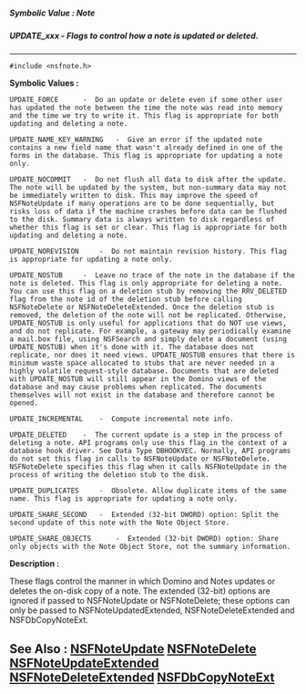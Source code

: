 ##### Symbolic Value : Note
##### UPDATE_xxx - Flags to control how a note is updated or deleted.
---
```
#include <nsfnote.h>
```

**Symbolic Values :**

	UPDATE_FORCE	  -  Do an update or delete even if some other user has updated the note between the time the note was read into memory and the time we try to write it. This flag is appropriate for both updating and deleting a note.

	UPDATE_NAME_KEY_WARNING	  -  Give an error if the updated note contains a new field name that wasn't already defined in one of the forms in the database. This flag is appropriate for updating a note only.

	UPDATE_NOCOMMIT	  -  Do not flush all data to disk after the update. The note will be updated by the system, but non-summary data may not be immediately written to disk. This may improve the speed of NSFNoteUpdate if many operations are to be done sequentially, but risks loss of data if the machine crashes before data can be flushed to the disk. Summary data is always written to disk regardless of whether this flag is set or clear. This flag is appropriate for both updating and deleting a note.

	UPDATE_NOREVISION	  -  Do not maintain revision history. This flag is appropriate for updating a note only.

	UPDATE_NOSTUB	  -  Leave no trace of the note in the database if the note is deleted. This flag is only appropriate for deleting a note. You can use this flag on a deletion stub by removing the RRV_DELETED flag from the note id of the deletion stub before calling NSFNoteDelete or NSFNoteDeleteExtended. Once the deletion stub is removed, the deletion of the note will not be replicated. Otherwise, UPDATE_NOSTUB is only useful for applications that do NOT use views, and do not replicate. For example, a gateway may periodically examine a mail.box file, using NSFSearch and simply delete a document (using UPDATE_NOSTUB) when it's done with it. The database does not replicate, nor does it need views. UPDATE_NOSTUB ensures that there is minimum waste space allocated to stubs that are never needed in a highly volatile request-style database. Documents that are deleted with UPDATE_NOSTUB will still appear in the Domino views of the database and may cause problems when replicated. The documents themselves will not exist in the database and therefore cannot be opened.

	UPDATE_INCREMENTAL	  -  Compute incremental note info.

	UPDATE_DELETED	  -  The current update is a step in the process of deleting a note. API programs only use this flag in the context of a database hook driver. See Data Type DBHOOKVEC. Normally, API programs do not set this flag in calls to NSFNoteUpdate or NSFNoteDelete. NSFNoteDelete specifies this flag when it calls NSFNoteUpdate in the process of writing the deletion stub to the disk.

	UPDATE_DUPLICATES	  -  Obsolete. Allow duplicate items of the same name. This flag is appropriate for updating a note only.

	UPDATE_SHARE_SECOND	  -  Extended (32-bit DWORD) option: Split the second update of this note with the Note Object Store.

	UPDATE_SHARE_OBJECTS	  -  Extended (32-bit DWORD) option: Share only objects with the Note Object Store, not the summary information.


**Description :**

These flags control the manner in which Domino and Notes updates or deletes the on-disk copy of a note.  The extended (32-bit) options are ignored if passed to NSFNoteUpdate or NSFNoteDelete;  these options can only be passed to NSFNoteUpdatedExtended, NSFNoteDeleteExtended and NSFDbCopyNoteExt.


**See Also :**
[NSFNoteUpdate](/domino-c-api-docs/reference/Func/NSFNoteUpdate)
[NSFNoteDelete](/domino-c-api-docs/reference/Func/NSFNoteDelete)
[NSFNoteUpdateExtended](/domino-c-api-docs/reference/Func/NSFNoteUpdateExtended)
[NSFNoteDeleteExtended](/domino-c-api-docs/reference/Func/NSFNoteDeleteExtended)
[NSFDbCopyNoteExt](/domino-c-api-docs/reference/Func/NSFDbCopyNoteExt)
---
